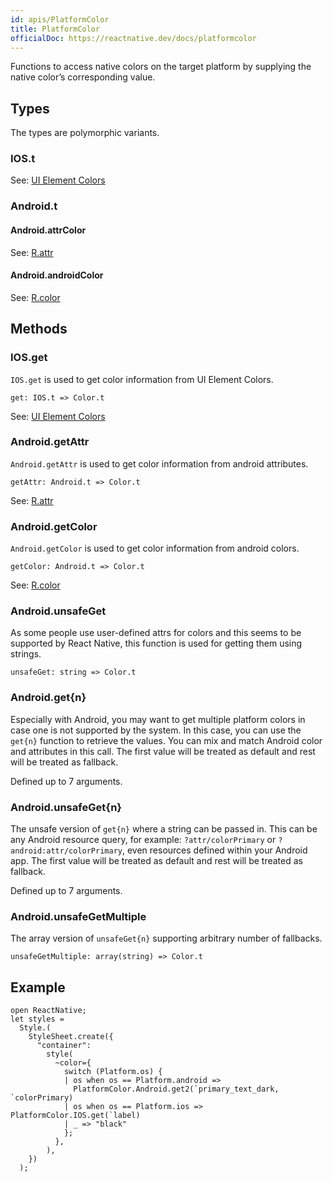 ```yaml
---
id: apis/PlatformColor
title: PlatformColor
officialDoc: https://reactnative.dev/docs/platformcolor
---
```


Functions to access native colors on the target platform by supplying the native color’s corresponding value.

## Types

The types are polymorphic variants.

### IOS.t

See: [UI Element Colors](https://developer.apple.com/documentation/uikit/uicolor/ui_element_colors)

### Android.t

#### Android.attrColor

See: [R.attr](https://developer.android.com/reference/android/R.attr)

#### Android.androidColor

See: [R.color](https://developer.android.com/reference/android/R.color)

## Methods

### IOS.get

`IOS.get` is used to get color information from UI Element Colors.

```reason
get: IOS.t => Color.t
```

See: [UI Element Colors](https://developer.apple.com/documentation/uikit/uicolor/ui_element_colors)

### Android.getAttr

`Android.getAttr` is used to get color information from android attributes.

```reason
getAttr: Android.t => Color.t
```

See: [R.attr](https://developer.android.com/reference/android/R.attr)

### Android.getColor

`Android.getColor` is used to get color information from android colors.

```reason
getColor: Android.t => Color.t
```

See: [R.color](https://developer.android.com/reference/android/R.color)

### Android.unsafeGet

As some people use user-defined attrs for colors and this seems to be supported by React Native, this function is used for getting them using strings.

```reason
unsafeGet: string => Color.t
```

### Android.get{n}

Especially with Android, you may want to get multiple platform colors in case one is not supported by the system. In this case, you can use the `get{n}` function to retrieve the values. You can mix and match Android color and attributes in this call. The first value will be treated as default and rest will be treated as fallback.

Defined up to 7 arguments.

### Android.unsafeGet{n}

The unsafe version of `get{n}` where a string can be passed in. This can be any Android resource query, for example: `?attr/colorPrimary` or `?android:attr/colorPrimary`, even resources defined within your Android app. The first value will be treated as default and rest will be treated as fallback.

Defined up to 7 arguments.

### Android.unsafeGetMultiple

The array version of `unsafeGet{n}` supporting arbitrary number of fallbacks.

```reason
unsafeGetMultiple: array(string) => Color.t
```

## Example

```reason
open ReactNative;
let styles =
  Style.(
    StyleSheet.create({
      "container":
        style(
          ~color={
            switch (Platform.os) {
            | os when os == Platform.android =>
              PlatformColor.Android.get2(`primary_text_dark, `colorPrimary)
            | os when os == Platform.ios => PlatformColor.IOS.get(`label)
            | _ => "black"
            };
          },
        ),
    })
  );
```
